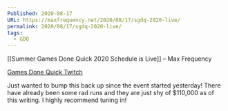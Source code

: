 ```yaml
---
Published: 2020-08-17
URL: https://maxfrequency.net/2020/08/17/sgdq-2020-live/
permalink: 2020/08/17/sgdq-2020-live/
tags:
  - GDQ
---
```

[[Summer Games Done Quick 2020 Schedule is Live]] – Max Frequency

[Games Done Quick Twitch](https://www.twitch.tv/gamesdonequick)

Just wanted to bump this back up since the event started yesterday! There have already been some rad runs and they are just shy of $110,000 as of this writing. I highly recommend tuning in!